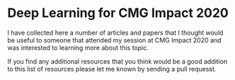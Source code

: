 # Deep Learning for CMG Impact 2020
I have collected here a number of articles and papers that I thought would be useful to someone that attended my session at CMG Impact 2020 and was interested to learning more about this topic.

If you find any additional resources that you think would be a good addition to this list of resources please let me known by sending a pull requesst.

